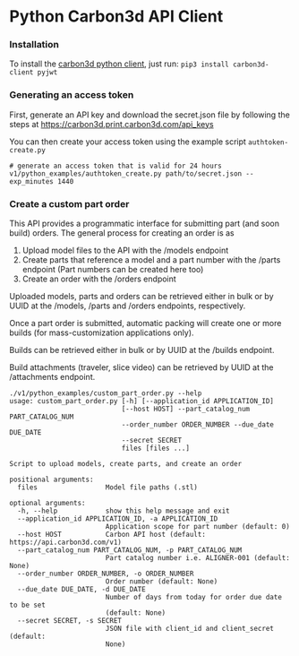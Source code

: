 # Python Carbon3d API Client

### Installation
To install the [carbon3d python client](https://pypi.org/project/carbon3d-client/), just run:
`pip3 install carbon3d-client pyjwt`

### Generating an access token
First, generate an API key and download the secret.json file by following the steps at https://carbon3d.print.carbon3d.com/api_keys

You can then create your access token using the example script `authtoken-create.py`
```
# generate an access token that is valid for 24 hours
v1/python_examples/authtoken_create.py path/to/secret.json --exp_minutes 1440
```

### Create a custom part order
This API provides a programmatic interface for submitting part (and soon build) orders. The general process for creating an order is as
1. Upload model files to the API with the /models endpoint
2. Create parts that reference a model and a part number with the /parts endpoint (Part numbers can be created here too)
3. Create an order with the /orders endpoint

Uploaded models, parts and orders can be retrieved either in bulk or by UUID at the /models, /parts and /orders endpoints, respectively. 

Once a part order is submitted, automatic packing will create one or more builds (for mass-customization applications only).

Builds can be retrieved either in bulk or by UUID at the /builds endpoint.

Build attachments (traveler, slice video) can be retrieved by UUID at the /attachments endpoint.

```
./v1/python_examples/custom_part_order.py --help
usage: custom_part_order.py [-h] [--application_id APPLICATION_ID]
                            [--host HOST] --part_catalog_num PART_CATALOG_NUM
                            --order_number ORDER_NUMBER --due_date DUE_DATE
                            --secret SECRET
                            files [files ...]

Script to upload models, create parts, and create an order

positional arguments:
  files                 Model file paths (.stl)

optional arguments:
  -h, --help            show this help message and exit
  --application_id APPLICATION_ID, -a APPLICATION_ID
                        Application scope for part number (default: 0)
  --host HOST           Carbon API host (default: https://api.carbon3d.com/v1)
  --part_catalog_num PART_CATALOG_NUM, -p PART_CATALOG_NUM
                        Part catalog number i.e. ALIGNER-001 (default: None)
  --order_number ORDER_NUMBER, -o ORDER_NUMBER
                        Order number (default: None)
  --due_date DUE_DATE, -d DUE_DATE
                        Number of days from today for order due date to be set
                        (default: None)
  --secret SECRET, -s SECRET
                        JSON file with client_id and client_secret (default:
                        None)
```
